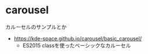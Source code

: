 # carousel
カルーセルのサンプルとか

- https://kde-space.github.io/carousel/basic_carousel/
  - ES2015 classを使ったベーシックなカルーセル
